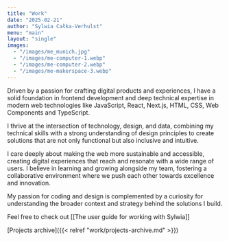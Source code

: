 ```yaml
---
title: "Work"
date: "2025-02-21"
author: "Sylwia Całka-Verhulst"
menu: "main"
layout: "single"
images:
  - "/images/me_munich.jpg"
  - "/images/me-computer-1.webp"
  - "/images/me-computer-2.webp"
  - "/images/me-makerspace-3.webp"
---
```


Driven by a passion for crafting digital products and experiences, I have a solid foundation in frontend development and deep technical expertise in modern web technologies like JavaScript, React, Next.js, HTML, CSS, Web Components and TypeScript.

I thrive at the intersection of technology, design, and data, combining my technical skills with a strong understanding of design principles to create solutions that are not only functional but also inclusive and intuitive.

I care deeply about making the web more sustainable and accessible, creating digital experiences that reach and resonate with a wide range of users. I believe in learning and growing alongside my team, fostering a collaborative environment where we push each other towards excellence and innovation.

My passion for coding and design is complemented by a curiosity for understanding the broader context and strategy behind the solutions I build.

Feel free to check out [[The user guide for working with Sylwia]]

[Projects archive]({{< relref "work/projects-archive.md" >}})